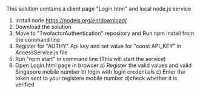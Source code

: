 This solution contains a client page "Login.html" and local node.js service

1) Install node https://nodejs.org/en/download/
2) Download the solution
3) Move to "TwofactorAuthentication" repository and Run npm install from the command line 
4) Register for "AUTHY" Api key and set value for "const API_KEY" in AccessService.js file
5) Run "npm start" in command line (This will start the service)
6) Open Login.html page in browser
    a) Register the valid values and valid Singapore mobile number
    b) login with login credentials
    c) Enter the token sent to your registere mobile number
    d)check whether it is verified